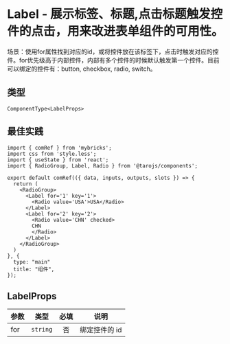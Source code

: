 # Label - 展示标签、标题,点击标题触发控件的点击，用来改进表单组件的可用性。
场景：使用for属性找到对应的id，或将控件放在该标签下，点击时触发对应的控件。for优先级高于内部控件，内部有多个控件的时候默认触发第一个控件。目前可以绑定的控件有：button, checkbox, radio, switch。

## 类型
```tsx
ComponentType<LabelProps>
```

## 最佳实践
```render
import { comRef } from 'mybricks';
import css from 'style.less';
import { useState } from 'react';
import { RadioGroup, Label, Radio } from '@tarojs/components';

export default comRef(({ data, inputs, outputs, slots }) => {
  return (
    <RadioGroup>
      <Label for='1' key='1'>
        <Radio value='USA'>USA</Radio>
      </Label>
      <Label for='2' key='2'>
        <Radio value='CHN' checked>
        CHN
        </Radio>
      </Label>
    </RadioGroup>
  )
}, {
  type: "main"
  title: "组件",
});
```

## LabelProps

| 参数 | 类型 | 必填 | 说明 |
| --- | --- | :---: | --- |
| for | `string` | 否 | 绑定控件的 id |